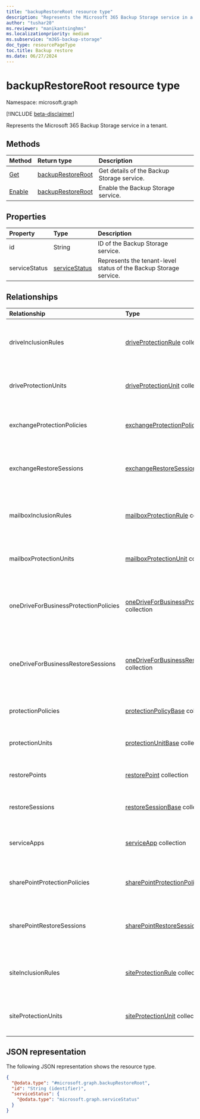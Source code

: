 ```yaml
---
title: "backupRestoreRoot resource type"
description: "Represents the Microsoft 365 Backup Storage service in a tenant."
author: "tushar20"
ms.reviewer: "manikantsinghms"
ms.localizationpriority: medium
ms.subservice: "m365-backup-storage"
doc_type: resourcePageType
toc.title: Backup restore
ms.date: 06/27/2024
---
```


# backupRestoreRoot resource type

Namespace: microsoft.graph

[!INCLUDE [beta-disclaimer](../../includes/beta-disclaimer.md)]

Represents the Microsoft 365 Backup Storage service in a tenant.

## Methods

|Method|Return type|Description|
|:---|:---|:---|
|[Get](../api/backuprestoreroot-get.md)|[backupRestoreRoot](../resources/backuprestoreroot.md)|Get details of the Backup Storage service.|
|[Enable](../api/backuprestoreroot-enable.md)|[backupRestoreRoot](../resources/backuprestoreroot.md)|Enable the Backup Storage service.|

## Properties

|Property|Type|Description|
|:---|:---|:---|
|id|String|ID of the Backup Storage service.|
|serviceStatus|[serviceStatus](../resources/servicestatus.md)|Represents the tenant-level status of the Backup Storage service.|

## Relationships

|Relationship|Type|Description|
|:---|:---|:---|
|driveInclusionRules|[driveProtectionRule](../resources/driveprotectionrule.md) collection|The list of drive inclusion rules applied to the tenant.|
|driveProtectionUnits|[driveProtectionUnit](../resources/driveprotectionunit.md) collection|The list of drive protection units in the tenant.|
|exchangeProtectionPolicies|[exchangeProtectionPolicy](../resources/exchangeprotectionpolicy.md) collection|The list of Exchange protection policies in the tenant.|
|exchangeRestoreSessions|[exchangeRestoreSession](../resources/exchangerestoresession.md) collection|The list of Exchange restore sessions available in the tenant.|
|mailboxInclusionRules|[mailboxProtectionRule](../resources/mailboxprotectionrule.md) collection|The list of mailbox inclusion rules applied to the tenant.|
|mailboxProtectionUnits|[mailboxProtectionUnit](../resources/mailboxprotectionunit.md) collection|The list of mailbox protection units in the tenant.|
|oneDriveForBusinessProtectionPolicies|[oneDriveForBusinessProtectionPolicy](../resources/onedriveforbusinessprotectionpolicy.md) collection|The list of OneDrive for Business protection policies in the tenant.|
|oneDriveForBusinessRestoreSessions|[oneDriveForBusinessRestoreSession](../resources/onedriveforbusinessrestoresession.md) collection|The list of OneDrive for Business restore sessions available in the tenant.|
|protectionPolicies|[protectionPolicyBase](../resources/protectionpolicybase.md) collection|List of protection policies in the tenant.|
|protectionUnits|[protectionUnitBase](../resources/protectionunitbase.md) collection|List of protection units in the tenant.|
|restorePoints|[restorePoint](../resources/restorepoint.md) collection|List of restore points in the tenant.|
|restoreSessions|[restoreSessionBase](../resources/restoresessionbase.md) collection|List of restore sessions in the tenant.|
|serviceApps|[serviceApp](../resources/serviceapp.md) collection|List of Backup Storage apps in the tenant.|
|sharePointProtectionPolicies|[sharePointProtectionPolicy](../resources/sharepointprotectionpolicy.md) collection|The list of SharePoint protection policies in the tenant.|
|sharePointRestoreSessions|[sharePointRestoreSession](../resources/sharepointrestoresession.md) collection|The list of SharePoint restore sessions available in the tenant.|
|siteInclusionRules|[siteProtectionRule](../resources/siteprotectionrule.md) collection|The list of site inclusion rules applied to the tenant.|
|siteProtectionUnits|[siteProtectionUnit](../resources/siteprotectionunit.md) collection|The list of site protection units in the tenant.|

## JSON representation

The following JSON representation shows the resource type.
<!-- {
  "blockType": "resource",
  "keyProperty": "id",
  "@odata.type": "microsoft.graph.backupRestoreRoot",
  "baseType": "microsoft.graph.entity",
  "openType": false
}
-->
``` json
{
  "@odata.type": "#microsoft.graph.backupRestoreRoot",
  "id": "String (identifier)",
  "serviceStatus": {
    "@odata.type": "microsoft.graph.serviceStatus"
  }
}
```
